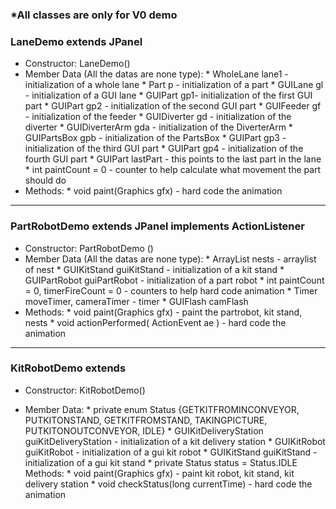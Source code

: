 ### \*All classes are only for V0 demo

### LaneDemo extends JPanel
* Constructor: LaneDemo()
* Member Data (All the datas are none type):
      * WholeLane lane1 -initialization of a whole lane
      * Part p - initialization of a part
      * GUILane gl - initialization of a GUI lane
      * GUIPart gp1- initialization of the first GUI part
      * GUIPart gp2 - initialization of the second GUI part
      * GUIFeeder gf - initialization of the feeder
      * GUIDiverter gd - initialization of the diverter
      * GUIDiverterArm gda - initialization of the DiverterArm
      * GUIPartsBox gpb - initialization of the PartsBox
      * GUIPart gp3 - initialization of the third GUI part
      * GUIPart gp4 - initialization of the fourth GUI part
      * GUIPart lastPart - this points to the last part in the lane
      * int paintCount = 0 - counter to help calculate what movement the part should do
* Methods:
      * void paint(Graphics gfx) - hard code the animation

*** 

### PartRobotDemo extends JPanel implements ActionListener
* Constructor: PartRobotDemo ()
* Member Data (All the datas are none type):
      * ArrayList<GUINest> nests - arraylist of nest
      * GUIKitStand guiKitStand - initialization of a kit stand
      * GUIPartRobot guiPartRobot - initialization of a part robot
      * int paintCount = 0, timerFireCount = 0 - counters to help hard code animation
      * Timer moveTimer, cameraTimer - timer
      * GUIFlash camFlash
* Methods:
      * void paint(Graphics gfx) - paint the partrobot, kit stand, nests
      * void actionPerformed( ActionEvent ae ) - hard code the animation

***

### KitRobotDemo extends 
* Constructor: KitRobotDemo()

* Member Data:
      * private enum Status {GETKITFROMINCONVEYOR, PUTKITONSTAND, GETKITFROMSTAND, TAKINGPICTURE, PUTKITONOUTCONVEYOR, IDLE}
      * GUIKitDeliveryStation guiKitDeliveryStation - initialization of a kit delivery station
      * GUIKitRobot guiKitRobot - initialization of a gui kit robot 
      * GUIKitStand guiKitStand - initialization of a gui kit stand 
      * private Status status = Status.IDLE 
Methods:
      * void paint(Graphics gfx) - paint kit robot, kit stand, kit delivery station
      * void checkStatus(long currentTime) - hard code the animation